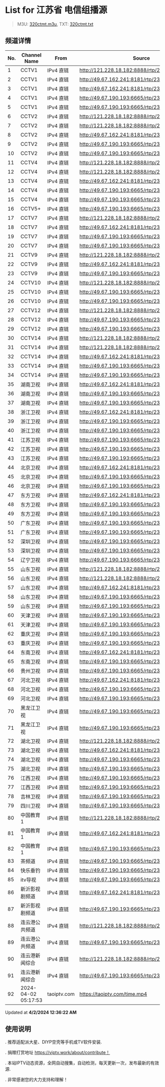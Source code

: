 # List for **江苏省 电信组播源**

> M3U: [320ctmt.m3u](/320ctmt.m3u), TXT: [320ctmt.txt](/txt/320ctmt.txt)

## 频道详情

| No. | Channel Name | From | Source |
| --- | ------------ | ---- | ------ |
| 1 | CCTV1 | IPv4 直链 | <http://121.228.18.182:8888/rtp/239.49.8.19:9614> |
| 2 | CCTV1 | IPv4 直链 | <http://49.67.162.241:8181/rtp/239.49.8.129:6000> |
| 3 | CCTV1 | IPv4 直链 | <http://49.67.162.241:8181/rtp/239.49.8.19:9614> |
| 4 | CCTV1 | IPv4 直链 | <http://49.67.190.193:6665/rtp/239.49.8.129:6000> |
| 5 | CCTV1 | IPv4 直链 | <http://49.67.190.193:6665/rtp/239.49.8.19:9614> |
| 6 | CCTV2 | IPv4 直链 | <http://121.228.18.182:8888/rtp/239.49.8.130:6000> |
| 7 | CCTV2 | IPv4 直链 | <http://121.228.18.182:8888/rtp/239.49.8.50:9802> |
| 8 | CCTV2 | IPv4 直链 | <http://49.67.162.241:8181/rtp/239.49.8.50:9802> |
| 9 | CCTV2 | IPv4 直链 | <http://49.67.190.193:6665/rtp/239.49.8.130:6000> |
| 10 | CCTV2 | IPv4 直链 | <http://49.67.190.193:6665/rtp/239.49.8.50:9802> |
| 11 | CCTV4 | IPv4 直链 | <http://121.228.18.182:8888/rtp/239.49.8.131:6000> |
| 12 | CCTV4 | IPv4 直链 | <http://121.228.18.182:8888/rtp/239.49.8.51:9806> |
| 13 | CCTV4 | IPv4 直链 | <http://49.67.162.241:8181/rtp/239.49.8.131:6000> |
| 14 | CCTV4 | IPv4 直链 | <http://49.67.190.193:6665/rtp/239.49.8.131:6000> |
| 15 | CCTV4 | IPv4 直链 | <http://49.67.190.193:6665/rtp/239.49.8.51:9806> |
| 16 | CCTV5+ | IPv4 直链 | <http://49.67.190.193:6665/rtp/239.49.8.18:9610> |
| 17 | CCTV7 | IPv4 直链 | <http://121.228.18.182:8888/rtp/239.49.8.52:9810> |
| 18 | CCTV7 | IPv4 直链 | <http://49.67.162.241:8181/rtp/239.49.8.52:9810> |
| 19 | CCTV7 | IPv4 直链 | <http://49.67.190.193:6665/rtp/239.49.8.132:6000> |
| 20 | CCTV7 | IPv4 直链 | <http://49.67.190.193:6665/rtp/239.49.8.52:9810> |
| 21 | CCTV9 | IPv4 直链 | <http://121.228.18.182:8888/rtp/239.49.8.53:9814> |
| 22 | CCTV9 | IPv4 直链 | <http://49.67.162.241:8181/rtp/239.49.8.53:9814> |
| 23 | CCTV9 | IPv4 直链 | <http://49.67.190.193:6665/rtp/239.49.8.53:9814> |
| 24 | CCTV10 | IPv4 直链 | <http://121.228.18.182:8888/rtp/239.49.8.134:6000> |
| 25 | CCTV10 | IPv4 直链 | <http://49.67.190.193:6665/rtp/239.49.8.134:6000> |
| 26 | CCTV10 | IPv4 直链 | <http://49.67.190.193:6665/rtp/239.49.8.54:9818> |
| 27 | CCTV12 | IPv4 直链 | <http://121.228.18.182:8888/rtp/239.49.8.55:9822> |
| 28 | CCTV12 | IPv4 直链 | <http://49.67.190.193:6665/rtp/239.49.8.135:6000> |
| 29 | CCTV12 | IPv4 直链 | <http://49.67.190.193:6665/rtp/239.49.8.55:9822> |
| 30 | CCTV14 | IPv4 直链 | <http://121.228.18.182:8888/rtp/239.49.8.136:6000> |
| 31 | CCTV14 | IPv4 直链 | <http://121.228.18.182:8888/rtp/239.49.8.56:9826> |
| 32 | CCTV14 | IPv4 直链 | <http://49.67.162.241:8181/rtp/239.49.8.56:9826> |
| 33 | CCTV14 | IPv4 直链 | <http://49.67.190.193:6665/rtp/239.49.8.136:6000> |
| 34 | CCTV14 | IPv4 直链 | <http://49.67.190.193:6665/rtp/239.49.8.56:9826> |
| 35 | 湖南卫视 | IPv4 直链 | <http://49.67.162.241:8181/rtp/239.49.8.12:9418> |
| 36 | 湖南卫视 | IPv4 直链 | <http://49.67.190.193:6665/rtp/239.49.8.12:9418> |
| 37 | 湖南卫视 | IPv4 直链 | <http://49.67.190.193:6665/rtp/239.49.8.142:6000> |
| 38 | 浙江卫视 | IPv4 直链 | <http://49.67.162.241:8181/rtp/239.49.8.139:6000> |
| 39 | 浙江卫视 | IPv4 直链 | <http://49.67.190.193:6665/rtp/239.49.8.139:6000> |
| 40 | 浙江卫视 | IPv4 直链 | <http://49.67.190.193:6665/rtp/239.49.8.20:9618> |
| 41 | 江苏卫视 | IPv4 直链 | <http://49.67.190.193:6665/rtp/239.49.0.126:8000> |
| 42 | 江苏卫视 | IPv4 直链 | <http://49.67.190.193:6665/rtp/239.49.8.138:6000> |
| 43 | 江苏卫视 | IPv4 直链 | <http://49.67.190.193:6665/rtp/239.49.8.16:9602> |
| 44 | 北京卫视 | IPv4 直链 | <http://49.67.162.241:8181/rtp/239.49.8.11:9414> |
| 45 | 北京卫视 | IPv4 直链 | <http://49.67.190.193:6665/rtp/239.49.8.11:9414> |
| 46 | 北京卫视 | IPv4 直链 | <http://49.67.190.193:6665/rtp/239.49.8.141:6000> |
| 47 | 东方卫视 | IPv4 直链 | <http://49.67.162.241:8181/rtp/239.49.8.17:9606> |
| 48 | 东方卫视 | IPv4 直链 | <http://49.67.190.193:6665/rtp/239.49.8.140:6000> |
| 49 | 东方卫视 | IPv4 直链 | <http://49.67.190.193:6665/rtp/239.49.8.17:9606> |
| 50 | 广东卫视 | IPv4 直链 | <http://49.67.190.193:6665/rtp/239.49.8.13:9422> |
| 51 | 广东卫视 | IPv4 直链 | <http://49.67.190.193:6665/rtp/239.49.8.143:6000> |
| 52 | 深圳卫视 | IPv4 直链 | <http://49.67.190.193:6665/rtp/239.49.8.145:6000> |
| 53 | 深圳卫视 | IPv4 直链 | <http://49.67.190.193:6665/rtp/239.49.8.15:9430> |
| 54 | 辽宁卫视 | IPv4 直链 | <http://49.67.190.193:6665/rtp/239.49.8.48:8000> |
| 55 | 山东卫视 | IPv4 直链 | <http://121.228.18.182:8888/rtp/239.49.8.146:6000> |
| 56 | 山东卫视 | IPv4 直链 | <http://121.228.18.182:8888/rtp/239.49.8.7:9306> |
| 57 | 山东卫视 | IPv4 直链 | <http://49.67.162.241:8181/rtp/239.49.8.7:9306> |
| 58 | 山东卫视 | IPv4 直链 | <http://49.67.190.193:6665/rtp/239.49.8.146:6000> |
| 59 | 山东卫视 | IPv4 直链 | <http://49.67.190.193:6665/rtp/239.49.8.7:9306> |
| 60 | 天津卫视 | IPv4 直链 | <http://49.67.190.193:6665/rtp/239.49.8.148:6000> |
| 61 | 天津卫视 | IPv4 直链 | <http://49.67.190.193:6665/rtp/239.49.8.35:8620> |
| 62 | 重庆卫视 | IPv4 直链 | <http://49.67.190.193:6665/rtp/239.49.8.149:6000> |
| 63 | 重庆卫视 | IPv4 直链 | <http://49.67.190.193:6665/rtp/239.49.8.57:9830> |
| 64 | 东南卫视 | IPv4 直链 | <http://49.67.162.241:8181/rtp/239.49.8.112:8000> |
| 65 | 东南卫视 | IPv4 直链 | <http://49.67.190.193:6665/rtp/239.49.8.112:8000> |
| 66 | 贵州卫视 | IPv4 直链 | <http://49.67.190.193:6665/rtp/239.49.8.49:8000> |
| 67 | 河北卫视 | IPv4 直链 | <http://49.67.162.241:8181/rtp/239.49.8.114:8000> |
| 68 | 河北卫视 | IPv4 直链 | <http://49.67.190.193:6665/rtp/239.49.8.114:8000> |
| 69 | 河北卫视 | IPv4 直链 | <http://49.67.190.193:6665/rtp/239.49.8.188:6000> |
| 70 | 黑龙江卫视 | IPv4 直链 | <http://49.67.190.193:6665/rtp/239.49.8.144:6000> |
| 71 | 黑龙江卫视 | IPv4 直链 | <http://49.67.190.193:6665/rtp/239.49.8.14:9426> |
| 72 | 湖北卫视 | IPv4 直链 | <http://121.228.18.182:8888/rtp/239.49.8.8:9632> |
| 73 | 湖北卫视 | IPv4 直链 | <http://49.67.162.241:8181/rtp/239.49.8.147:6000> |
| 74 | 湖北卫视 | IPv4 直链 | <http://49.67.190.193:6665/rtp/239.49.8.147:6000> |
| 75 | 湖北卫视 | IPv4 直链 | <http://49.67.190.193:6665/rtp/239.49.8.8:9632> |
| 76 | 江西卫视 | IPv4 直链 | <http://49.67.190.193:6665/rtp/239.49.8.111:8000> |
| 77 | 江西卫视 | IPv4 直链 | <http://49.67.190.193:6665/rtp/239.49.8.185:6000> |
| 78 | 吉林卫视 | IPv4 直链 | <http://49.67.190.193:6665/rtp/239.49.8.113:8000> |
| 79 | 四川卫视 | IPv4 直链 | <http://49.67.190.193:6665/rtp/239.49.8.110:8000> |
| 80 | 中国教育1 | IPv4 直链 | <http://121.228.18.182:8888/rtp/239.49.8.115:8000> |
| 81 | 中国教育1 | IPv4 直链 | <http://49.67.162.241:8181/rtp/239.49.8.115:8000> |
| 82 | 中国教育1 | IPv4 直链 | <http://49.67.190.193:6665/rtp/239.49.8.115:8000> |
| 83 | 茶频道 | IPv4 直链 | <http://49.67.190.193:6665/rtp/239.49.0.146:8000> |
| 84 | 快乐垂钓 | IPv4 直链 | <http://49.67.190.193:6665/rtp/239.49.0.114:8000> |
| 85 | itv导视 | IPv4 直链 | <http://49.67.190.193:6665/rtp/239.49.8.34:8612> |
| 86 | 新沂影视剧频道 | IPv4 直链 | <http://49.67.162.241:8181/rtp/239.49.0.125:8000> |
| 87 | 新沂影视剧频道 | IPv4 直链 | <http://49.67.190.193:6665/rtp/239.49.0.125:8000> |
| 88 | 连云港公共频道 | IPv4 直链 | <http://121.228.18.182:8888/rtp/239.49.0.188:8000> |
| 89 | 连云港公共频道 | IPv4 直链 | <http://49.67.190.193:6665/rtp/239.49.0.188:8000> |
| 90 | 连云港新闻综合 | IPv4 直链 | <http://121.228.18.182:8888/rtp/239.49.0.186:8000> |
| 91 | 连云港新闻综合 | IPv4 直链 | <http://49.67.190.193:6665/rtp/239.49.0.186:8000> |
| 92 | 2024-04-02 05:17:53 | taoiptv.com | <https://taoiptv.com/time.mp4> |

Updated at **4/2/2024 12:36:22 AM**

## 使用说明

. 推荐适配派大星、DIYP空壳等手机或TV软件安装.

. 捐赠打赏地址 https://viptv.work/about/contribute！

. 本站IPTV动态资源，全网自动搜集，自动检测，每天更新一次，发布最新的有效源.

. 非常感谢您的大力支持和理解！